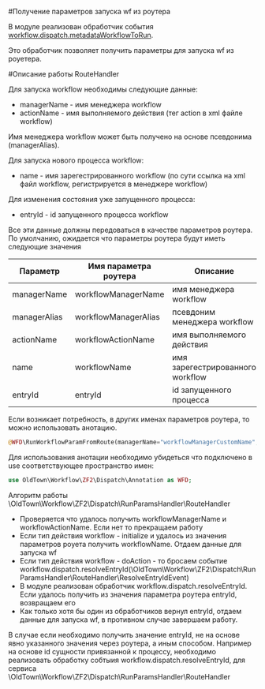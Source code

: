 #Получение параметров запуска wf из роутера

В модуле реализован обработчик события [workflow.dispatch.metadataWorkflowToRun](./life-cycle.md#workflowdispatchmetadataworkflowtorun).

Это обработчик позволяет получить параметры для запуска wf из роуетера.

#Описание работы RouteHandler

Для запуска workflow необходимы следующие данные:

* managerName - имя менеджера workflow
* actionName - имя выполняемого действия (тег action в xml файле workflow)

Имя менеджера workflow может быть получено на основе псевдонима (managerAlias).

Для запуска нового процесса workflow:
* name - имя зарегестрированного workflow (по сути ссылка на xml файл workflow, регистрируется в менеджере workflow)

Для изменения состояния уже запущенного процесса:
* entryId - id запущенного процесса workflow

Все эти данные должны передоваться в качестве параметров роутера. По умолчанию, ожидается что параметры роутера будут
иметь следующие значения

Параметр          |Имя параметра роутера|Описание
------------------|---------------------|----------------------------------
managerName       |workflowManagerName  |имя менеджера workflow
managerAlias      |workflowManagerAlias |псевдоним менеджера workflow
actionName        |workflowActionName   |имя выполняемого действия
name              |workflowName         |имя зарегестрированного workflow
entryId           |entryId              |id запущенного процесса

Если возникает потребность, в других именах параметров роутера, то можно использовать анотацию.

```php
@WFD\RunWorkflowParamFromRoute(managerName="workflowManagerCustomName", actionName="workflowActionCustomName", name="workflowCustomName", entryId="customEntryId")
```
Для использования анотации необходимо убидеться что подключено в use соответствующее пространство имен:

```php
use OldTown\Workflow\ZF2\Dispatch\Annotation as WFD;
```

Алгоритм работы \OldTown\Workflow\ZF2\Dispatch\RunParamsHandler\RouteHandler

* Проверяется что удалось получить workflowManagerName и workflowActionName. Если нет то прекращаем работу
* Если тип действия workflow - initialize и удалось из значения параметров роуета получить workflowName.  Отдаем данные для запуска wf
* Если тип действия workflow - doAction - то бросаем событие workflow.dispatch.resolveEntryId(\OldTown\Workflow\ZF2\Dispatch\RunParamsHandler\RouteHandler\ResolveEntryIdEvent) 
* В модуле реализован обработчик workflow.dispatch.resolveEntryId. Если удалось получить из значения параметра роутера entryId, возвращаем его
* Как только хотя бы один из обработчиков вернул entryId, отдаем данные для запуска wf, в противном случае завершаем работу.

В случае если необходимо получить значение entryId, не на основе явно указанного значения через роутера, а иным способом.
Например на основе id сущности привязанной к процессу, необходимо реализовать обработку собтыия workflow.dispatch.resolveEntryId,
для сервиса \OldTown\Workflow\ZF2\Dispatch\RunParamsHandler\RouteHandler

